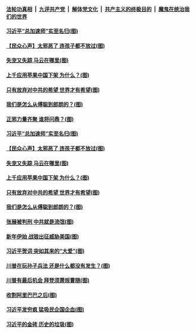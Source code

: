 

####  [法轮功真相](../../../../basic/blob/master/README.md?t=01052331) &nbsp;|&nbsp; [九评共产党](../../../../9ping.md/blob/master/README.md?t=01052331) &nbsp;|&nbsp; [解体党文化](../../../../jtdwh.md/blob/master/README.md?t=01052331)  &nbsp;|&nbsp; [共产主义的终极目的](../../../../gczydzjmd.md/blob/master/README.md?t=01052331) &nbsp;|&nbsp; [魔鬼在统治我们的世界](../../../../mgztzwmdsj.md/blob/master/README.md?t=01052331) 

#### [习近平“总加速师”实至名归(图)](../pages/p4/958068.md?t=01052331) 

#### [【民众心声】太邪恶了 连孩子都不放过(图)](../pages/p4/957825.md?t=01052331) 

#### [失宠又失踪 马云在哪里(图)](../pages/p4/958085.md?t=01052331) 

#### [上千应用苹果中国下架 为什么？(图)](../pages/p4/958055.md?t=01052331) 

#### [只有放弃对中共的希望 世界才有希望(图)](../pages/p4/958062.md?t=01052331) 

#### [我们是怎么从傅聪到郎朗的？(图)](../pages/p4/958078.md?t=01052331) 




#### [正邪力量齐聚 谁将问鼎？(图)](../pages/p4/958095.md?t=01052331) 

#### [习近平“总加速师”实至名归(图)](../pages/p4/958068.md?t=01052331) 

#### [【民众心声】太邪恶了 连孩子都不放过(图)](../pages/p4/957825.md?t=01052331) 

#### [失宠又失踪 马云在哪里(图)](../pages/p4/958085.md?t=01052331) 

#### [上千应用苹果中国下架 为什么？(图)](../pages/p4/958055.md?t=01052331) 

#### [只有放弃对中共的希望 世界才有希望(图)](../pages/p4/958062.md?t=01052331) 

#### [我们是怎么从傅聪到郎朗的？(图)](../pages/p4/958078.md?t=01052331) 

#### [张展被判刑 中共就是流氓(图)](../pages/p4/958063.md?t=01052331) 

#### [新年伊始 战狼出征威胁美国(图)](../pages/p4/958061.md?t=01052331) 



#### [习近平贺词 突如其来的“大爱”(图)](../pages/p4/957996.md?t=01052331) 

#### [川普在玩孙子兵法 还是什么都没有发生？(图)](../pages/p4/957965.md?t=01052331) 

#### [川普有最后机会 拜登须萧规曹随(图)](../pages/p4/957962.md?t=01052331) 

#### [收割阿里巴巴之后(图)](../pages/p4/957956.md?t=01052331) 

#### [习近平发穷疯 猛吸民企国企血(图)](../pages/p4/957946.md?t=01052331) 

#### [习近平的金砖 历史的垃圾(图)](../pages/p4/957945.md?t=01052331) 

